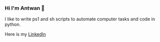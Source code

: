 ### Hi I'm Antwan 👋

I like to write ps1 and sh scripts to automate computer tasks and code in python.

Here is my [LinkedIn](www.linkedin.com/in/antwanmeave)



